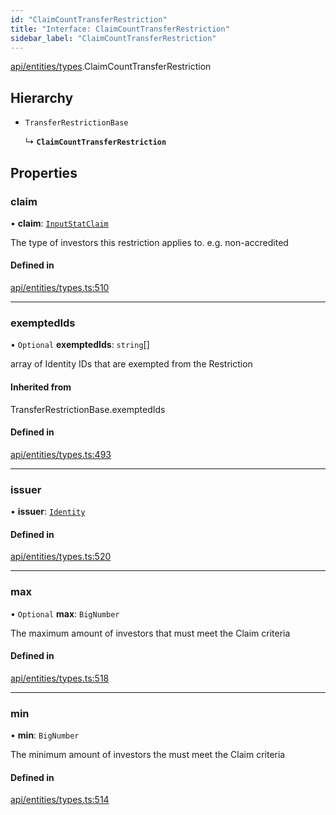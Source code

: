 ```yaml
---
id: "ClaimCountTransferRestriction"
title: "Interface: ClaimCountTransferRestriction"
sidebar_label: "ClaimCountTransferRestriction"
---
```


[api/entities/types](../../../../../modules/API/Entities/Types/Types.md).ClaimCountTransferRestriction

## Hierarchy

- `TransferRestrictionBase`

  ↳ **`ClaimCountTransferRestriction`**

## Properties

### claim

• **claim**: [`InputStatClaim`](../../../../../modules/API/Entities/Types/Types.md#inputstatclaim)

The type of investors this restriction applies to. e.g. non-accredited

#### Defined in

[api/entities/types.ts:510](https://github.com/PolymeshAssociation/polymesh-sdk/blob/5b946f904/src/api/entities/types.ts#L510)

___

### exemptedIds

• `Optional` **exemptedIds**: `string`[]

array of Identity IDs that are exempted from the Restriction

#### Inherited from

TransferRestrictionBase.exemptedIds

#### Defined in

[api/entities/types.ts:493](https://github.com/PolymeshAssociation/polymesh-sdk/blob/5b946f904/src/api/entities/types.ts#L493)

___

### issuer

• **issuer**: [`Identity`](../../../../../classes/API/Entities/Identity/Identity.md)

#### Defined in

[api/entities/types.ts:520](https://github.com/PolymeshAssociation/polymesh-sdk/blob/5b946f904/src/api/entities/types.ts#L520)

___

### max

• `Optional` **max**: `BigNumber`

The maximum amount of investors that must meet the Claim criteria

#### Defined in

[api/entities/types.ts:518](https://github.com/PolymeshAssociation/polymesh-sdk/blob/5b946f904/src/api/entities/types.ts#L518)

___

### min

• **min**: `BigNumber`

The minimum amount of investors the must meet the Claim criteria

#### Defined in

[api/entities/types.ts:514](https://github.com/PolymeshAssociation/polymesh-sdk/blob/5b946f904/src/api/entities/types.ts#L514)
